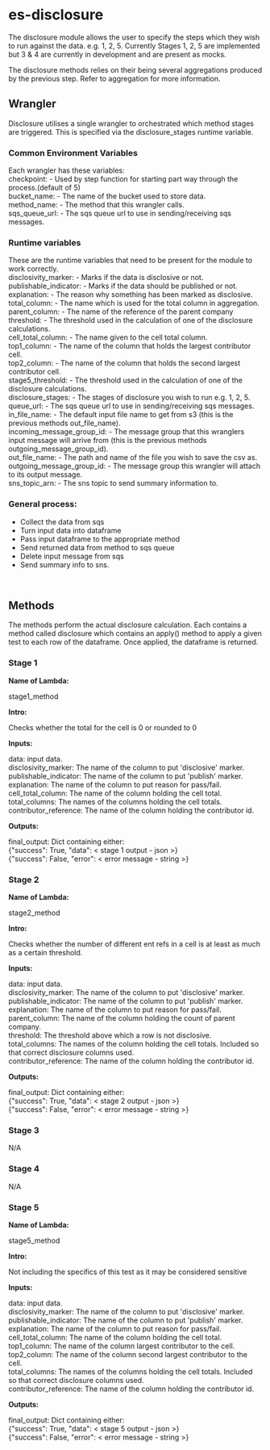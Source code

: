 # es-disclosure
The disclosure module allows the user to specify the steps which they wish to run against the data. e.g. 1, 2, 5. Currently Stages 1, 2, 5 are implemented but 3 & 4 are currently in development and are present as mocks.

The disclosure methods relies on their being several aggregations produced by the previous step. Refer to aggregation for more information.

## Wrangler
Disclosure utilises a single wrangler to orchestrated which method stages are triggered. This is specified via the disclosure_stages runtime variable.

### Common Environment Variables
Each wrangler has these variables:<br>
checkpoint:    - Used by step function for starting part way through the process.(default of 5)<br>
bucket_name:   - The name of the bucket used to store data.<br>
method_name:   - The method that this wrangler calls.<br>
sqs_queue_url: - The sqs queue url to use in sending/receiving sqs messages.<br>

### Runtime variables
These are the runtime variables that need to be present for the module to work correctly.<br>
disclosivity_marker: -  Marks if the data is disclosive or not.<br>
publishable_indicator: - Marks if the data should be published or not.<br>
explanation: - The reason why something has been marked as disclosive.<br>
total_column: - The name which is used for the total column in aggregation.<br>
parent_column: - The name of the reference of the parent company<br>
threshold: - The threshold used in the calculation of one of the disclosure calculations.<br>
cell_total_column: - The name given to the cell total column.<br>
top1_column: - The name of the column that holds the largest contributor cell.<br>
top2_column: - The name of the column that holds the second largest contributor cell.<br>
stage5_threshold: - The threshold used in the calculation of one of the disclosure calculations.<br>
disclosure_stages: - The stages of disclosure you wish to run e.g. 1, 2, 5.<br>
queue_url: - The sqs queue url to use in sending/receiving sqs messages.<br>
in_file_name:  - The default input file name to get from s3 (this is the previous methods out_file_name).<br>
incoming_message_group_id: - The message group that this wranglers input message will arrive from (this is the previous methods outgoing_message_group_id).<br>
out_file_name: - The path and name of the file you wish to save the csv as.<br>
outgoing_message_group_id: - The message group this wrangler will attach to its output message.<Br>
sns_topic_arn: - The sns topic to send summary information to.<br>

### General process: <br>
- Collect the data from sqs <br>
- Turn input data into dataframe <br>
- Pass input dataframe to the appropriate method <br>
- Send returned data from method to sqs queue <br>
- Delete input message from sqs <br>
- Send summary info to sns. <br>
<br>

## Methods
The methods perform the actual disclosure calculation. Each contains a method called 
disclosure which contains an apply() method to apply a given test to each row of the 
dataframe. Once applied, the dataframe is returned.

### Stage 1

**Name of Lambda:**

stage1_method

**Intro:**

Checks whether the total for the cell is 0 or rounded to 0

**Inputs:**

data: input data.                                                   <Br>
disclosivity_marker: The name of the column to put 'disclosive' marker. <Br>
publishable_indicator: The name of the column to put 'publish' marker.    <Br>
explanation: The name of the column to put reason for pass/fail.<Br>
cell_total_column: The name of the column holding the cell total.<Br>
total_columns: The names of the columns holding the cell totals.<Br>
contributor_reference: The name of the column holding the contributor id.            

**Outputs:**

final_output: Dict containing either:<br>
            {"success": True, "data": < stage 1 output - json >}<br>
            {"success": False, "error": < error message - string >}<br>

### Stage 2

**Name of Lambda:**

stage2_method

**Intro:**

Checks whether the number of different ent refs in a cell is at least as much as a 
certain threshold.

**Inputs:**

data: input data.                                                    <Br>
disclosivity_marker: The name of the column to put 'disclosive' marker.  <Br>
publishable_indicator: The name of the column to put 'publish' marker.     <Br>
explanation: The name of the column to put reason for pass/fail. <Br>
parent_column: The name of the column holding the count of parent company.<Br>
threshold: The threshold above which a row is not disclosive.  <Br>
total_columns: The names of the column holding the cell totals. Included so that correct disclosure columns used.<Br>
contributor_reference: The name of the column holding the contributor id.     <Br>    

**Outputs:**

final_output: Dict containing either:<br>
            {"success": True, "data": < stage 2 output - json >}<br>
            {"success": False, "error": < error message - string >}<br>

### Stage 3
N/A

### Stage 4
N/A

### Stage 5

**Name of Lambda:**

stage5_method

**Intro:**

Not including the specifics of this test as it may be considered sensitive

**Inputs:**

data: input data.                                                      
disclosivity_marker: The name of the column to put 'disclosive' marker.    <Br>
publishable_indicator: The name of the column to put 'publish' marker.      <Br> 
explanation: The name of the column to put reason for pass/fail.   <Br>
cell_total_column: The name of the column holding the cell total.               
top1_column: The name of the column largest contributor to the cell.<Br>
top2_column: The name of the column second largest contributor to the cell.    <Br>
total_columns: The names of the columns holding the cell totals. Included so that correct disclosure columns used.<Br>
contributor_reference: The name of the column holding the contributor id.<Br>
            
**Outputs:**

final_output: Dict containing either:<br>
            {"success": True, "data": < stage 5 output - json >}<br>
            {"success": False, "error": < error message - string >}<br>
